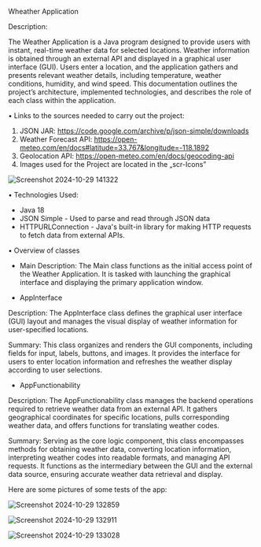 Wheather Application

Description: 

The Weather Application is a Java program designed to provide users with instant, real-time weather data for selected locations. Weather information is obtained through an external API and displayed in a graphical user interface (GUI). Users enter a location, and the application gathers and presents relevant weather details, including temperature, weather conditions, humidity, and wind speed. This documentation outlines the project’s architecture, implemented technologies, and describes the role of each class within the application.

•	Links to the sources needed to carry out the project:  

1.	JSON JAR: https://code.google.com/archive/p/json-simple/downloads
2.	Weather Forecast API: https://open-meteo.com/en/docs#latitude=33.767&longitude=-118.1892
3.	Geolocation API: https://open-meteo.com/en/docs/geocoding-api
4.	Images used for the Project are located in the „scr-Icons”

![Screenshot 2024-10-29 141322](https://github.com/user-attachments/assets/418835f0-efd1-44b2-9d3c-1af66388fbbb)

•	Technologies Used: 

-	Java 18
- JSON Simple - Used to parse and read through JSON data
- HTTPURLConnection - Java's built-in library for making HTTP requests to fetch data from external APIs.

•	Overview of classes

-	Main
Description: The Main class functions as the initial access point of the Weather Application. It is tasked with launching the graphical interface and displaying the primary application window.

-	AppInterface

Description: The AppInterface class defines the graphical user interface (GUI) layout and manages the visual display of weather information for user-specified locations.

Summary: This class organizes and renders the GUI components, including fields for input, labels, buttons, and images. It provides the interface for users to enter location information and refreshes the weather display according to user selections.

-	 AppFunctionability
  
Description: The AppFunctionability class manages the backend operations required to retrieve weather data from an external API. It gathers geographical coordinates for specific locations, pulls corresponding weather data, and offers functions for translating weather codes.

Summary: Serving as the core logic component, this class encompasses methods for obtaining weather data, converting location information, interpreting weather codes into readable formats, and managing API requests. It functions as the intermediary between the GUI and the external data source, ensuring accurate weather data retrieval and display.

Here are some pictures of some tests of the app:

![Screenshot 2024-10-29 132859](https://github.com/user-attachments/assets/c5979f5e-e877-4eee-a026-dad805d1acfa)

![Screenshot 2024-10-29 132911](https://github.com/user-attachments/assets/323a3b4d-26a1-4d28-8c98-0224e4854a47)

![Screenshot 2024-10-29 133028](https://github.com/user-attachments/assets/c705eb59-b5e3-42ed-8d74-1bf16885aee9)
